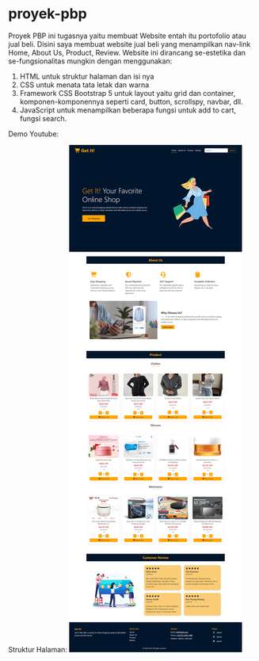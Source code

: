# proyek-pbp

Proyek PBP ini tugasnya yaitu membuat Website entah itu portofolio atau jual beli. Disini saya membuat website jual beli yang menampilkan nav-link Home, About Us, Product, Review. Website ini dirancang se-estetika dan se-fungsionalitas mungkin dengan menggunakan:
1. HTML untuk struktur halaman dan isi nya
2. CSS untuk menata tata letak dan warna
3. Framework CSS Bootstrap 5 untuk layout yaitu grid dan container, komponen-komponennya seperti card, button, scrollspy, navbar, dll.
4. JavaScript untuk menampilkan beberapa fungsi untuk add to cart, fungsi search.

Demo Youtube:

Struktur Halaman:
![alt text](https://github.com/besttoyou20/proyek-pbp/blob/main/Tampilan%20Website/screencapture-127-0-0-1-5500-index-html-2025-10-22-12_57_30%20(1).png)

   
